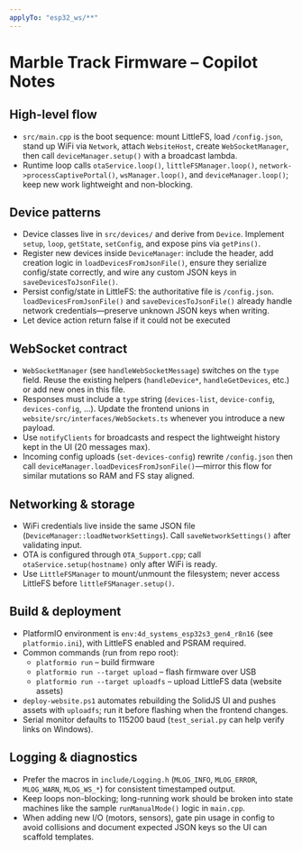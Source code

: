 ```yaml
---
applyTo: "esp32_ws/**"
---
```


# Marble Track Firmware – Copilot Notes

## High-level flow

- `src/main.cpp` is the boot sequence: mount LittleFS, load `/config.json`, stand up WiFi via `Network`, attach `WebsiteHost`, create `WebSocketManager`, then call `deviceManager.setup()` with a broadcast lambda.
- Runtime loop calls `otaService.loop()`, `littleFSManager.loop()`, `network->processCaptivePortal()`, `wsManager.loop()`, and `deviceManager.loop()`; keep new work lightweight and non-blocking.

## Device patterns

- Device classes live in `src/devices/` and derive from `Device`. Implement `setup`, `loop`, `getState`, `setConfig`, and expose pins via `getPins()`.
- Register new devices inside `DeviceManager`: include the header, add creation logic in `loadDevicesFromJsonFile()`, ensure they serialize config/state correctly, and wire any custom JSON keys in `saveDevicesToJsonFile()`.
- Persist config/state in LittleFS: the authoritative file is `/config.json`. `loadDevicesFromJsonFile()` and `saveDevicesToJsonFile()` already handle network credentials—preserve unknown JSON keys when writing.
- Let device action return false if it could not be executed

## WebSocket contract

- `WebSocketManager` (see `handleWebSocketMessage`) switches on the `type` field. Reuse the existing helpers (`handleDevice*`, `handleGetDevices`, etc.) or add new ones in this file.
- Responses must include a `type` string (`devices-list`, `device-config`, `devices-config`, …). Update the frontend unions in `website/src/interfaces/WebSockets.ts` whenever you introduce a new payload.
- Use `notifyClients` for broadcasts and respect the lightweight history kept in the UI (20 messages max).
- Incoming config uploads (`set-devices-config`) rewrite `/config.json` then call `deviceManager.loadDevicesFromJsonFile()`—mirror this flow for similar mutations so RAM and FS stay aligned.

## Networking & storage

- WiFi credentials live inside the same JSON file (`DeviceManager::loadNetworkSettings`). Call `saveNetworkSettings()` after validating input.
- OTA is configured through `OTA_Support.cpp`; call `otaService.setup(hostname)` only after WiFi is ready.
- Use `LittleFSManager` to mount/unmount the filesystem; never access LittleFS before `littleFSManager.setup()`.

## Build & deployment

- PlatformIO environment is `env:4d_systems_esp32s3_gen4_r8n16` (see `platformio.ini`), with LittleFS enabled and PSRAM required.
- Common commands (run from repo root):
  - `platformio run` – build firmware
  - `platformio run --target upload` – flash firmware over USB
  - `platformio run --target uploadfs` – upload LittleFS data (website assets)
- `deploy-website.ps1` automates rebuilding the SolidJS UI and pushes assets with `uploadfs`; run it before flashing when the frontend changes.
- Serial monitor defaults to 115200 baud (`test_serial.py` can help verify links on Windows).

## Logging & diagnostics

- Prefer the macros in `include/Logging.h` (`MLOG_INFO`, `MLOG_ERROR`, `MLOG_WARN`, `MLOG_WS_*`) for consistent timestamped output.
- Keep loops non-blocking; long-running work should be broken into state machines like the sample `runManualMode()` logic in `main.cpp`.
- When adding new I/O (motors, sensors), gate pin usage in config to avoid collisions and document expected JSON keys so the UI can scaffold templates.
